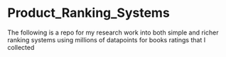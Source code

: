 # Product_Ranking_Systems
The following is a repo for my research work into both simple and richer ranking systems using millions of datapoints for books ratings that I collected
